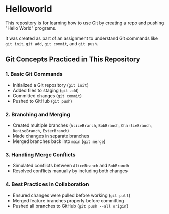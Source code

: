 # Helloworld

This repository is for learning how to use Git by creating a repo and pushing "Hello World" programs.

It was created as part of an assignment to understand Git commands like `git init`, `git add`, `git commit`, and `git push`.

## Git Concepts Practiced in This Repository

### 1. **Basic Git Commands**
- Initialized a Git repository (`git init`)
- Added files to staging (`git add`)
- Committed changes (`git commit`)
- Pushed to GitHub (`git push`)

### 2. **Branching and Merging**
- Created multiple branches (`AliceBranch`, `BobBranch`, `CharlieBranch`, `DeniseBranch`, `EsterBranch`)
- Made changes in separate branches
- Merged branches back into `main` (`git merge`)

### 3. **Handling Merge Conflicts**
- Simulated conflicts between `AliceBranch` and `BobBranch`
- Resolved conflicts manually by including both changes

### 4. **Best Practices in Collaboration**
- Ensured changes were pulled before working (`git pull`)
- Merged feature branches properly before committing
- Pushed all branches to GitHub (`git push --all origin`)